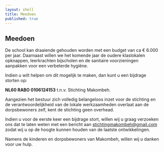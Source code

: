 ```yaml
---
layout: shell
title: Meedoen
published: true
---
```


## Meedoen

De school kan draaiende gehouden worden met een budget van ca €&nbsp;6.000 per jaar. Daarnaast willen we het komende jaar de oudere klaslokalen opknappen, leerkrachten bijscholen en de sanitaire voorzieningen aanpakken voor een verbeterde hygiëne. 

Indien u wilt helpen om dit mogelijk te maken, dan kunt u een bijdrage storten op:

**NL60 RABO 0106124153** t.n.v. Stichting Makombeh.

Aangezien het bestuur zich volledig belangeloos inzet voor de stichting en de verantwoordelijkheid van de lokale werkzaamheden overlaat aan de dorpsbewoners zelf, kent de stichting geen overhead.

Indien u voor de eerste keer een bijdrage stort, willen wij u graag verzoeken ons dat te laten weten met een bericht aan [stichtingmakombeh@gmail.com](mailto:stichtingmakombeh@gmail.com) zodat wij u op de hoogte kunnen houden van de laatste ontwikkelingen.

Namens de kinderen en dorpsbewoners van Makombeh, willen wij u danken voor uw hulp.